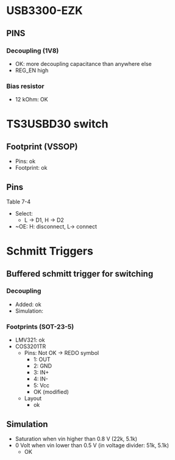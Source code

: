 # USB3300-EZK
## PINS
### Decoupling (1V8)
- OK: more decoupling capacitance than anywhere else
- REG_EN high

### Bias resistor
- 12 kOhm: OK

# TS3USBD30 switch


## Footprint (VSSOP)
- Pins: ok
- Footprint: ok

## Pins
Table 7-4

- Select: 
	- L -> D1, H -> D2
- ~OE: H: disconnect, L-> connect

# Schmitt Triggers
## Buffered schmitt trigger for switching

### Decoupling
- Added: ok
- Simulation:


### Footprints (SOT-23-5)
- LMV321: ok
- COS3201TR
	- Pins: Not OK  -> REDO symbol
		- 1: OUT
		- 2: GND
		- 3: IN+
		- 4: IN-
		- 5: Vcc
		- OK (modified)
	- Layout
		- ok
	

## Simulation
- Saturation when vin higher than 0.8 V (22k, 5.1k) 
- 0 Volt when vin lower than 0.5 V (in voltage divider: 51k, 5.1k)
	- OK

